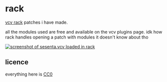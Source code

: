 # rack

[vcv rack](https://vcvrack.com/) patches i have made.

all the modules used are free and available on the vcv plugins page. idk how rack handles opening a patch with modules it doesn't know about tho

[![screenshot of sesenta.vcv loaded in rack](https://user-images.githubusercontent.com/631757/41501369-0eba16ac-719b-11e8-970a-dacd669b6cf2.png)](/patches/Sesenta.vcv)

## licence

everything here is [CC0](https://creativecommons.org/publicdomain/zero/1.0/)
